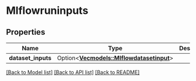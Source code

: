 # Mlflowruninputs

## Properties

Name | Type | Description | Notes
------------ | ------------- | ------------- | -------------
**dataset_inputs** | Option<[**Vec<models::Mlflowdatasetinput>**](Mlflowdatasetinput.md)> |  | [optional]

[[Back to Model list]](../README.md#documentation-for-models) [[Back to API list]](../README.md#documentation-for-api-endpoints) [[Back to README]](../README.md)


